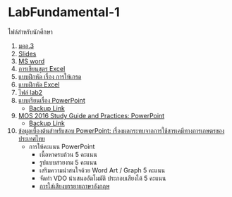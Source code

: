 # LabFundamental-1
ไฟล์สำหรับนักศึกษา
1. [มคอ.3](https://github.com/watcom2003/LabFundamental-1/blob/master/files/%E0%B8%A1%E0%B8%84%E0%B8%AD.3%204120101%20%E0%B9%80%E0%B8%97%E0%B8%84%E0%B9%82%E0%B8%99%E0%B9%82%20%E0%B8%A5%E0%B8%A2%E0%B8%B5%E0%B8%AA%E0%B8%B2%E0%B8%A3%E0%B8%AA%E0%B8%99%E0%B9%80%E0%B8%97%E0%B8%A8%E0%B9%81%E0%B8%A5%E0%B8%B0%E0%B8%81%E0%B8%B2%E0%B8%A3%E0%B8%AA%E0%B8%B7%E0%B9%88%E0%B8%AD%E0%B8%AA%E0%B8%B2%E0%B8%A3%20(2018)%20.pdf)
1. [Slides](https://drive.google.com/drive/folders/1tj0CCZH7VsjdnHF_jNyHBSUl5BbSh0Rr?usp=sharing)
1. [MS word](https://github.com/watcom2003/LabFundamental-1/blob/master/files/%E0%B9%81%E0%B8%9A%E0%B8%9A%E0%B8%97%E0%B8%94%E0%B8%AA%E0%B8%AD%E0%B8%9A%20Microsoft%20Word.pdf)
1. [การเขียนสูตร Excel](https://juri05.files.wordpress.com/2011/05/function.pdf)
1. [แบบฝึกหัด เรื่อง การให้เกรด](https://github.com/watcom2003/LabFundamental-1/blob/master/files/Test-Grade.xlsx)
1. [แบบฝึกหัด Excel](https://faculty.fuqua.duke.edu/~pecklund/ExcelReview/BasicsPractice.xls)
1. [ไฟล์ lab2](https://github.com/watcom2003/LabFundamental-1/blob/master/files/lab2.xlsx)
1. [แบบเรียนเรื่อง PowerPoint](https://www.dit.ie/media/ittraining/msoffice/MOAC_Powerpoint_2016.pdf) 
   - [Backup Link](https://drive.google.com/file/d/1ePmVoUupjJiA6k-0UjYGnDk8FQ7vVpQE/view?usp=sharing)
1. [MOS 2016 Study Guide and Practices: PowerPoint](https://www.lee.k12.nc.us/cms/lib/NC01001912/Centricity/Domain/850/MOS_2016_Study_Guide_Microsoft_PowerPoint.pdf) 
   - [Backup Link](https://drive.google.com/file/d/1nH4f_Txr-_sXzs1EtUqqgrmgJ-y_odVI/view?usp=sharing)
1. [ข้อมูลเบื้องต้นสำหรับสอบ PowerPoint: เรื่องผลกระทบจากการใช้สารเคมีทางการเกษตรของประเทศไทย](files)
   - การให้คะแนน PowerPoint
      - เนื้อหาครบถ้วน		5 คะแนน
      - รูปแบบสวยงาม		5 คะแนน
      - เสริมความน่าสนใจด้วย Word Art / Graph	5 คะแนน
      - จัดทำ VDO นำเสนออัตโมมัติ ประกอบเสียงได้ 	5 คะแนน
      - [การใส่เสียงบรรยายภาษาอังกฤษ](https://www.naturalreaders.com/online/?action=upload)

